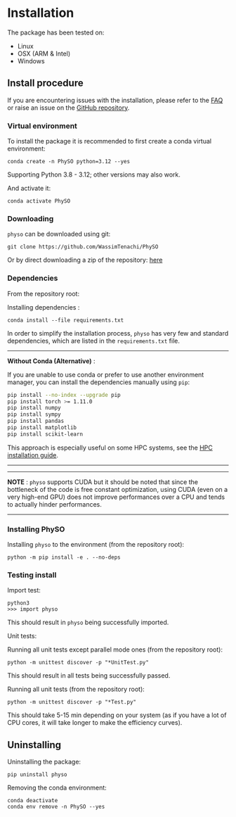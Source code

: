 # Installation

The package has been tested on:
- Linux
- OSX (ARM & Intel)
- Windows

## Install procedure

If you are encountering issues with the installation, please refer to the [FAQ](https://physo.readthedocs.io/en/latest/r_faq.html) or raise an issue on the [GitHub repository](https://github.com/WassimTenachi/PhySO/issues).

### Virtual environment

To install the package it is recommended to first create a conda virtual environment:
```
conda create -n PhySO python=3.12 --yes
```
Supporting Python 3.8 - 3.12; other versions may also work.

And activate it:
```
conda activate PhySO
```

### Downloading

`physo` can be downloaded using git:
```
git clone https://github.com/WassimTenachi/PhySO
```

Or by direct downloading a zip of the repository: [here](https://github.com/WassimTenachi/PhySO/zipball/master)

### Dependencies
From the repository root:

Installing dependencies :
```
conda install --file requirements.txt
```

In order to simplify the installation process, `physo` has very few and standard dependencies, which are listed in the `requirements.txt` file.

---

**Without Conda (Alternative)** : 

If you are unable to use conda or prefer to use another environment manager, you can install the dependencies manually using `pip`:  
``` bash
pip install --no-index --upgrade pip
pip install torch >= 1.11.0
pip install numpy
pip install sympy
pip install pandas
pip install matplotlib
pip install scikit-learn
```
This approach is especially useful on some HPC systems, see the [HPC installation guide](https://physo.readthedocs.io/en/latest/r_installation.html#hpc-compute-canada-users).

---

---

**NOTE** : `physo` supports CUDA but it should be noted that since the bottleneck of the code is free constant optimization, using CUDA (even on a very high-end GPU) does not improve performances over a CPU and tends to actually hinder performances.

---

### Installing PhySO

Installing `physo` to the environment (from the repository root):
```
python -m pip install -e . --no-deps
```

### Testing install

Import test:
```
python3
>>> import physo
```
This should result in `physo` being successfully imported.

Unit tests:

Running all unit tests except parallel mode ones (from the repository root):
```
python -m unittest discover -p "*UnitTest.py"
```
This should result in all tests being successfully passed.

Running all unit tests (from the repository root):
```
python -m unittest discover -p "*Test.py"
```
This  should take 5-15 min depending on your system (as if you have a lot of CPU cores, it will take longer to make the efficiency curves).

## Uninstalling
Uninstalling the package:
```
pip uninstall physo
```
Removing the conda environment:
```
conda deactivate
conda env remove -n PhySO --yes
```
